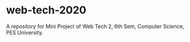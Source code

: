 # web-tech-2020
A repository for Mini Project of Web Tech 2, 6th Sem, Computer Science, PES University. 
